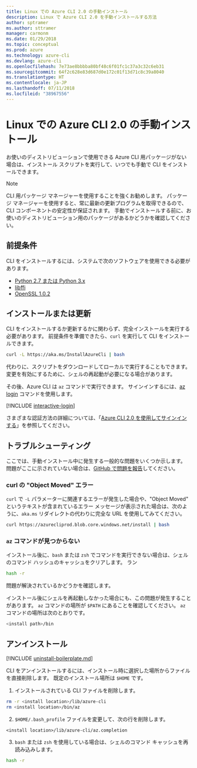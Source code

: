 ```yaml
---
title: Linux での Azure CLI 2.0 の手動インストール
description: Linux で Azure CLI 2.0 を手動インストールする方法
author: sptramer
ms.author: sttramer
manager: carmonm
ms.date: 01/29/2018
ms.topic: conceptual
ms.prod: azure
ms.technology: azure-cli
ms.devlang: azure-cli
ms.openlocfilehash: 7e73ae8bbbba80bf48c6f01fc1c37a3c32c6eb31
ms.sourcegitcommit: 64f2c628e83d687d0e172c01f13d71c8c39a8040
ms.translationtype: HT
ms.contentlocale: ja-JP
ms.lasthandoff: 07/11/2018
ms.locfileid: "38967556"
---
```

# <a name="install-azure-cli-20-on-linux-manually"></a>Linux での Azure CLI 2.0 の手動インストール

お使いのディストリビューションで使用できる Azure CLI 用パッケージがない場合は、インストール スクリプトを実行して、いつでも手動で CLI をインストールできます。

> [!NOTE]
> CLI 用パッケージ マネージャーを使用することを強くお勧めします。 パッケージ マネージャーを使用すると、常に最新の更新プログラムを取得できるので、CLI コンポーネントの安定性が保証されます。 手動でインストールする前に、お使いのディストリビューション用のパッケージがあるかどうかを確認してください。

## <a name="prerequisites"></a>前提条件

CLI をインストールするには、システムで次のソフトウェアを使用できる必要があります。

* [Python 2.7 または Python 3.x](https://www.python.org/downloads/)
* [libffi](https://sourceware.org/libffi/)
* [OpenSSL 1.0.2](https://www.openssl.org/source/)

## <a name="install-or-update"></a>インストールまたは更新

CLI をインストールするか更新するかに関わらず、完全インストールを実行する必要があります。 前提条件を準備できたら、`curl` を実行して CLI をインストールできます。

```bash
curl -L https://aka.ms/InstallAzureCli | bash
```

代わりに、スクリプトをダウンロードしてローカルで実行することもできます。 変更を有効にするために、シェルの再起動が必要になる場合があります。

その後、Azure CLI は `az` コマンドで実行できます。 サインインするには、[az login](/cli/azure/reference-index#az-login) コマンドを使用します。

[!INCLUDE [interactive-login](includes/interactive-login.md)]

さまざまな認証方法の詳細については、「[Azure CLI 2.0 を使用してサインインする](authenticate-azure-cli.md)」を参照してください。

## <a name="troubleshooting"></a>トラブルシューティング

ここでは、手動インストール中に発生する一般的な問題をいくつか示します。 問題がここに示されていない場合は、[GitHub で問題を報告](https://github.com/Azure/azure-cli/issues)してください。

### <a name="curl-object-moved-error"></a>curl の "Object Moved" エラー

`curl` で `-L` パラメーターに関連するエラーが発生した場合や、"Object Moved" というテキストが含まれているエラー メッセージが表示された場合は、次のように、`aka.ms` リダイレクトの代わりに完全な URL を使用してみてください。

```bash
curl https://azurecliprod.blob.core.windows.net/install | bash
```

### <a name="az-command-not-found"></a>`az` コマンドが見つからない

インストール後に、`bash` または `zsh` でコマンドを実行できない場合は、シェルのコマンド ハッシュのキャッシュをクリアします。 ラン

```bash
hash -r
```

問題が解決されているかどうかを確認します。

インストール後にシェルを再起動しなかった場合にも、この問題が発生することがあります。 `az` コマンドの場所が `$PATH` にあることを確認してください。 `az` コマンドの場所は次のとおりです。

```bash
<install path>/bin
```

## <a name="uninstall"></a>アンインストール

[!INCLUDE [uninstall-boilerplate.md](includes/uninstall-boilerplate.md)]

CLI をアンインストールするには、インストール時に選択した場所からファイルを直接削除します。 既定のインストール場所は `$HOME` です。

1. インストールされている CLI ファイルを削除します。

  ```bash
  rm -r <install location>/lib/azure-cli
  rm <install location>/bin/az
  ```

2. `$HOME/.bash_profile` ファイルを変更して、次の行を削除します。

  ```text
  <install location>/lib/azure-cli/az.completion
  ```

3. `bash` または `zsh` を使用している場合は、シェルのコマンド キャッシュを再読み込みします。

  ```bash
  hash -r
  ```
